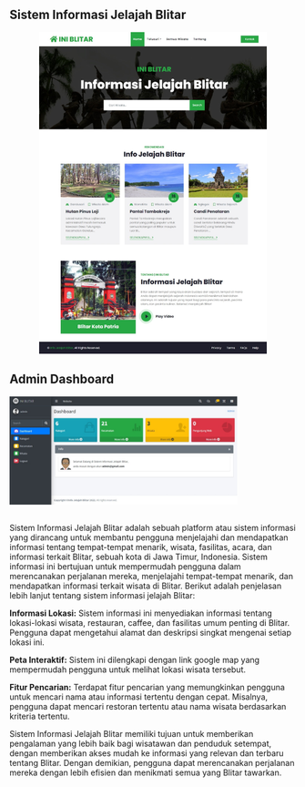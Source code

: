 ## Sistem Informasi Jelajah Blitar

<p align="center"><a href="#" target="_blank"><img src="public/images/iniblitar.jpeg" width="400"></a></p>

## Admin Dashboard

<img src="public/images/admin.jpeg" width="400">

##

Sistem Informasi Jelajah Blitar adalah sebuah platform atau sistem informasi yang dirancang untuk membantu pengguna menjelajahi dan mendapatkan informasi tentang tempat-tempat menarik, wisata, fasilitas, acara, dan informasi terkait Blitar, sebuah kota di Jawa Timur, Indonesia. Sistem informasi ini bertujuan untuk mempermudah pengguna dalam merencanakan perjalanan mereka, menjelajahi tempat-tempat menarik, dan mendapatkan informasi terkait wisata di Blitar. Berikut adalah penjelasan lebih lanjut tentang sistem informasi jelajah Blitar:

<b>Informasi Lokasi:</b> Sistem informasi ini menyediakan informasi tentang lokasi-lokasi wisata, restauran, caffee, dan fasilitas umum penting di Blitar. Pengguna dapat mengetahui alamat dan deskripsi singkat mengenai setiap lokasi ini.

<b>Peta Interaktif:</b> Sistem ini dilengkapi dengan link google map yang mempermudah pengguna untuk melihat lokasi wisata tersebut.

<b>Fitur Pencarian:</b> Terdapat fitur pencarian yang memungkinkan pengguna untuk mencari nama atau informasi tertentu dengan cepat. Misalnya, pengguna dapat mencari restoran tertentu atau nama wisata berdasarkan kriteria tertentu.

Sistem Informasi Jelajah Blitar memiliki tujuan untuk memberikan pengalaman yang lebih baik bagi wisatawan dan penduduk setempat, dengan memberikan akses mudah ke informasi yang relevan dan terbaru tentang Blitar. Dengan demikian, pengguna dapat merencanakan perjalanan mereka dengan lebih efisien dan menikmati semua yang Blitar tawarkan.
